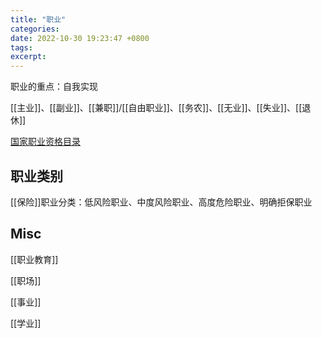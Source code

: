 ```yaml
---
title: "职业"
categories: 
date: 2022-10-30 19:23:47 +0800
tags: 
excerpt: 
---
```


职业的重点：自我实现

[[主业]]、[[副业]]、[[兼职]]/[[自由职业]]、[[务农]]、[[无业]]、[[失业]]、[[退休]]

[国家职业资格目录](http://www.mohrss.gov.cn/SYrlzyhshbzb/SYgundongxinwen/201710/t20171024_280005.html)

## 职业类别

[[保险]]职业分类：低风险职业、中度风险职业、高度危险职业、明确拒保职业


## Misc

[[职业教育]]

[[职场]]

[[事业]]

[[学业]]



